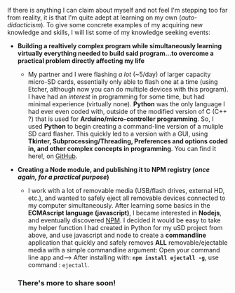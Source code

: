 If there is anything I can claim about myself and not feel I'm stepping too far from reality, it is that I'm quite adept at learning on my own (_auto-didacticism_). To give some concrete examples of my acquiring new knowledge and skills, I will list some of my knowledge seeking events:
- __Building a realtively complex program while simultaneously learning virtually everything needed to build said program...to overcome a practical problem directly affecting my life__
  - My partner and I were flashing _a lot_ (~5/day) of larger capacity micro-SD cards, essentially only able to flash one at a time (using Etcher, although now you can do multiple devices with this program). I have had an _interest_ in programming for some time, but had minimal experience (virtually none). __Python__ was the only language I had ever even coded with, outside of the modified version of C (C++ ?) that is used for __Arduino/micro-controller programming__. So, I used __Python__ to begin creating a command-line version of a muliple SD card flasher. This quickly led to a version with a GUI, using __Tkinter, Subprocessing/Threading, Preferences and options coded in, and other complex concepts in programming__. You can find it here!, on [GitHub](https://github.com/teslatickles/dcfldd.GUI_Python). 
  
- __Creating a Node module, and publishing it to NPM registry (_once again, for a practical purpose_)__
  - I work with a lot of removable media (USB/flash drives, external HD, etc.), and wanted to safely eject all removable devices connected to my computer simultaneously. After learning some basics in the __ECMAscript language (javascript)__, I became interested in __Nodejs__, and eventually discovered [NPM](https://www.npmjs.com/). I decided it would be easy to take my helper function I had created in Python for my uSD project from above, and use javascript and node to create a __commandline__ application that quickly and safely removes __ALL__ removable/ejectable media with a simple commandline argument: Open your command line app and--> After installing with: __```npm install ejectall -g```__, use command : ```ejectall```.
  
  ### There's more to share soon!
